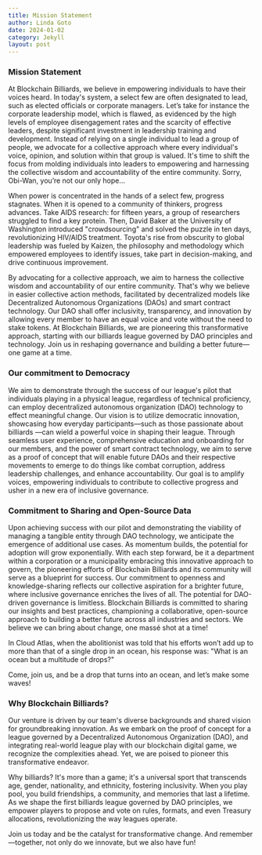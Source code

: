 ```yaml
---
title: Mission Statement
author: Linda Goto
date: 2024-01-02
category: Jekyll
layout: post
---
```


### Mission Statement
At Blockchain Billiards, we believe in empowering individuals to have their voices heard. In today's system, a select few are often designated to lead, such as elected officials or corporate managers. Let’s take for instance the corporate leadership model, which is flawed, as evidenced by the high levels of employee disengagement rates and the scarcity of effective leaders, despite significant investment in leadership training and development. Instead of relying on a single individual to lead a group of people, we advocate for a collective approach where every individual's voice, opinion, and solution within that group is valued. It's time to shift the focus from molding individuals into leaders to empowering and harnessing the collective wisdom and accountability of the entire community. Sorry, Obi-Wan, you’re not our only hope…

When power is concentrated in the hands of a select few, progress stagnates. When it is opened to a community of thinkers, progress advances. Take AIDS research: for fifteen years, a group of researchers struggled to find a key protein. Then, David Baker at the University of Washington introduced "crowdsourcing" and solved the puzzle in ten days, revolutionizing HIV/AIDS treatment. Toyota's rise from obscurity to global leadership was fueled by Kaizen, the philosophy and methodology which empowered employees to identify issues, take part in decision-making, and drive continuous improvement.

By advocating for a collective approach, we aim to harness the collective wisdom and accountability of our entire community. That's why we believe in easier collective action methods, facilitated by decentralized models like Decentralized Autonomous Organizations (DAOs) and smart contract technology. Our DAO shall offer inclusivity, transparency, and innovation by allowing every member to have an equal voice and vote without the need to stake tokens. At Blockchain Billiards, we are pioneering this transformative approach, starting with our billiards league governed by DAO principles and technology. Join us in reshaping governance and building a better future—one game at a time.

### Our commitment to Democracy 
We aim to demonstrate through the success of our league's pilot that individuals playing in a physical league, regardless of technical proficiency, can employ decentralized autonomous organization (DAO) technology to effect meaningful change. Our vision is to utilize democratic innovation, showcasing how everyday participants—such as those passionate about billiards —can wield a powerful voice in shaping their league. Through seamless user experience, comprehensive education and onboarding for our members, and the power of smart contract technology, we aim to serve as a proof of concept that will enable future DAOs and their respective movements to emerge to do things like combat corruption, address leadership challenges, and enhance accountability. Our goal is to amplify voices, empowering individuals to contribute to collective progress and usher in a new era of inclusive governance.

### Commitment to Sharing and Open-Source Data
Upon achieving success with our pilot and demonstrating the viability of managing a tangible entity through DAO technology, we anticipate the emergence of additional use cases. As momentum builds, the potential for adoption will grow exponentially. With each step forward, be it a department within a corporation or a municipality embracing this innovative approach to govern, the pioneering efforts of Blockchain Billiards and its community will serve as a blueprint for success. Our commitment to openness and knowledge-sharing reflects our collective aspiration for a brighter future, where inclusive governance enriches the lives of all. The potential for DAO-driven governance is limitless. Blockchain Billiards is committed to sharing our insights and best practices, championing a collaborative, open-source approach to building a better future across all industries and sectors. We believe we can bring about change, one massé shot at a time!

In Cloud Atlas, when the abolitionist was told that his efforts won’t add up to more than that of a single drop in an ocean, his response was: "What is an ocean but a multitude of drops?" 

Come, join us, and be a drop that turns into an ocean, and let’s make some waves! 

### Why Blockchain Billiards?
Our venture is driven by our team's diverse backgrounds and shared vision for groundbreaking innovation. As we embark on the proof of concept for a league governed by a Decentralized Autonomous Organization (DAO), and integrating real-world league play with our blockchain digital game, we recognize the complexities ahead. Yet, we are poised to pioneer this transformative endeavor.

Why billiards? It's more than a game; it's a universal sport that transcends age, gender, nationality, and ethnicity, fostering inclusivity. When you play pool, you build friendships, a community, and memories that last a lifetime. As we shape the first billiards league governed by DAO principles, we empower players to propose and vote on rules, formats, and even Treasury allocations, revolutionizing the way leagues operate.

Join us today and be the catalyst for transformative change. And remember—together, not only do we innovate, but we also have fun! 

[1]: https://pages.github.com
